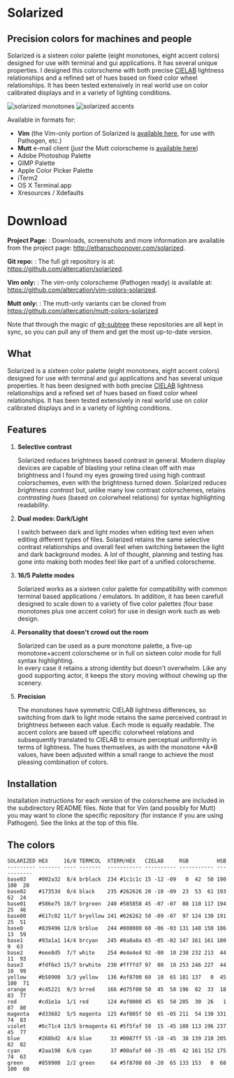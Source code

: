 Solarized
=========

## Precision colors for machines and people

Solarized is a sixteen 
color palette (eight monotones, eight accent colors) designed for use with 
terminal and gui applications. It has several unique properties. I designed 
this colorscheme with both precise 
[CIELAB](http://en.wikipedia.org/wiki/Lab_color_space) lightness relationships 
and a refined set of hues based on fixed color wheel relationships. It has been 
tested extensively in real world use on color calibrated displays and in 
a variety of lighting conditions.

![solarized monotones](https://github.com/altercation/solarized/raw/master/images/solarized-monotones.png)
![solarized accents](https://github.com/altercation/solarized/raw/master/images/solarized-accentcolors.png)

Available in formats for:

* **Vim** (the Vim-only portion of Solarized is [available 
here](https://github.com/altercation/vim-colors-solarized), for use with 
Pathogen, etc.)
* **Mutt** e-mail client (*just* the Mutt colorscheme is [available 
here](https://github.com/altercation/mutt-colors-solarized))
* Adobe Photoshop Palette
* GIMP Palette
* Apple Color Picker Palette
* iTerm2
* OS X Terminal.app
* Xresources / Xdefaults

Download
========

**Project Page:**
:   Downloads, screenshots and more information are available from the project 
    page: <http://ethanschoonover.com/solarized>.

**Git repo:**
:   The full git repository is at: <https://github.com/altercation/solarized>.

**Vim only:**
:   The vim-only colorscheme (Pathogen ready) is available at: 
    <https://github.com/altercation/vim-colors-solarized>.

**Mutt only:**
:   The mutt-only variants can be cloned from 
    https://github.com/altercation/mutt-colors-solarized

Note that through the magic of 
[git-subtree](https://github.com/apenwarr/git-subtree) these repositories are 
all kept in sync, so you can pull any of them and get the most up-to-date 
version.

What
----

Solarized is a sixteen color palette (eight monotones, eight accent colors) 
designed for use with terminal and gui applications and has several unique 
properties. It has been designed with both precise 
[CIELAB](http://en.wikipedia.org/wiki/Lab_color_space) lightness relationships 
and a refined set of hues based on fixed color wheel relationships. It has been 
tested extensively in real world use on color calibrated displays and in 
a variety of lighting conditions.

Features
--------

1. **Selective contrast**

    Solarized reduces brightness based contrast in general. Modern display 
    devices are capable of blasting your retina clean off with max brightness 
    and I found my eyes growing tired using high contrast colorschemes, even 
    with the brightness turned down. Solarized reduces *brightness contrast* 
    but, unlike many low contrast colorschemes, retains *contrasting hues* 
    (based on colorwheel relations) for syntax highlighting readability.

2. **Dual modes: Dark/Light**

    I switch between dark and light modes when editing text even when editing
    different types of files. Solarized retains the same selective contrast 
    relationships and overall feel when switching between the light and dark 
    background modes. A *lot* of thought, planning and testing has gone into 
    making both modes feel like part of a unified colorscheme.

3. **16/5 Palette modes**

    Solarized works as a sixteen color palette for compatibility with common
    terminal based applications / emulators. In addition, it has been carefull 
    designed to scale down to a variety of five color palettes (four base 
    monotones plus one accent color) for use in design work such as web design.

4.  **Personality that doesn't crowd out the room**

    Solarized can be used as a pure monotone palette, a five-up monotone+accent 
    colorscheme or in full on sixteen color mode for full syntax highlighting.  
    In every case it retains a strong identity but doesn't overwhelm. Like any 
    good supporting actor, it keeps the story moving without chewing up the 
    scenery.

5.  **Precision**

    The monotones have symmetric CIELAB lightness differences, so switching 
    from dark to light mode retains the same perceived contrast in brightness 
    between each value. Each mode is equally readable. The accent colors are 
    based off specific colorwheel relations and subsequently translated to 
    CIELAB to ensure perceptual uniformity in terms of lightness. The hues 
    themselves, as with the monotone \*A\*B values, have been adjusted within 
    a small range to achieve the most pleasing combination of colors.

Installation
------------

Installation instructions for each version of the colorscheme are included in 
the subdirectory README files. Note that for Vim (and possibly for Mutt) you 
may want to clone the specific repository (for instance if you are using 
Pathogen). See the links at the top of this file.

The colors
----------

    SOLARIZED HEX     16/8 TERMCOL  XTERM/HEX   CIELAB     RGB         HSB
    --------- ------- ---- -------  ----------- ---------- ----------- -----------
    base03    #002a32  8/4 brblack  234 #1c1c1c 15 -12 -09   0  42  50 190 100  20
    base02    #17353d  0/4 black    235 #262626 20 -10 -09  23  53  61 193  62  24
    base01    #586e75 10/7 brgreen  240 #585858 45 -07 -07  88 110 117 194  25  46
    base00    #617c82 11/7 bryellow 241 #626262 50 -09 -07  97 124 130 191  25  51
    base0     #839496 12/6 brblue   244 #808080 60 -06 -03 131 148 150 186  13  59
    base1     #93a1a1 14/4 brcyan   245 #8a8a8a 65 -05 -02 147 161 161 180   9  63
    base2     #eee8d5  7/7 white    254 #e4e4e4 92 -00  10 238 232 213  44  11  93
    base3     #fdf6e3 15/7 brwhite  230 #ffffd7 97  00  10 253 246 227  44  10  99
    yellow    #b58900  3/3 yellow   136 #af8700 60  10  65 181 137   0  45 100  71
    orange    #c45221  9/3 brred    166 #d75f00 50  45  50 196  82  33  18  83  77
    red       #cd1e1a  1/1 red      124 #af0000 45  65  50 205  30  26   1  87  80
    magenta   #d33682  5/5 magenta  125 #af005f 50  65 -05 211  54 130 331  74  83
    violet    #6c71c4 13/5 brmagenta 61 #5f5faf 50  15 -45 108 113 196 237  45  77
    blue      #268bd2  4/4 blue      33 #0087ff 55 -10 -45  38 139 210 205  82  82
    cyan      #2aa198  6/6 cyan      37 #00afaf 60 -35 -05  42 161 152 175  74  63
    green     #859900  2/2 green     64 #5f8700 60 -20  65 133 153   0  68 100  60

